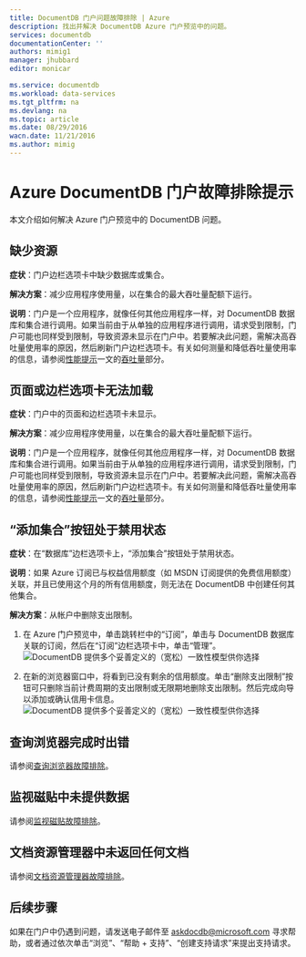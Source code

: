 ```yaml
---
title: DocumentDB 门户问题故障排除 | Azure
description: 找出并解决 DocumentDB Azure 门户预览中的问题。
services: documentdb
documentationCenter: ''
authors: mimig1
manager: jhubbard
editor: monicar

ms.service: documentdb
ms.workload: data-services
ms.tgt_pltfrm: na
ms.devlang: na
ms.topic: article
ms.date: 08/29/2016
wacn.date: 11/21/2016
ms.author: mimig
---
```


# Azure DocumentDB 门户故障排除提示

本文介绍如何解决 Azure 门户预览中的 DocumentDB 问题。

## 缺少资源

**症状**：门户边栏选项卡中缺少数据库或集合。

**解决方案**：减少应用程序使用量，以在集合的最大吞吐量配额下运行。

**说明**：门户是一个应用程序，就像任何其他应用程序一样，对 DocumentDB 数据库和集合进行调用。如果当前由于从单独的应用程序进行调用，请求受到限制，门户可能也同样受到限制，导致资源未显示在门户中。若要解决此问题，需解决高吞吐量使用率的原因，然后刷新门户边栏选项卡。有关如何测量和降低吞吐量使用率的信息，请参阅[性能提示](./documentdb-performance-tips.md)一文的[吞吐量](./documentdb-performance-tips.md#measure-rus)部分。

## 页面或边栏选项卡无法加载

**症状**：门户中的页面和边栏选项卡未显示。

**解决方案**：减少应用程序使用量，以在集合的最大吞吐量配额下运行。

**说明**：门户是一个应用程序，就像任何其他应用程序一样，对 DocumentDB 数据库和集合进行调用。如果当前由于从单独的应用程序进行调用，请求受到限制，门户可能也同样受到限制，导致资源未显示在门户中。若要解决此问题，需解决高吞吐量使用率的原因，然后刷新门户边栏选项卡。有关如何测量和降低吞吐量使用率的信息，请参阅[性能提示](./documentdb-performance-tips.md)一文的[吞吐量](./documentdb-performance-tips.md#measure-rus)部分。

## “添加集合”按钮处于禁用状态

**症状**：在“数据库”边栏选项卡上，“添加集合”按钮处于禁用状态。

**说明**：如果 Azure 订阅已与权益信用额度（如 MSDN 订阅提供的免费信用额度）关联，并且已使用这个月的所有信用额度，则无法在 DocumentDB 中创建任何其他集合。

**解决方案**：从帐户中删除支出限制。

1. 在 Azure 门户预览中，单击跳转栏中的“订阅”，单击与 DocumentDB 数据库关联的订阅，然后在“订阅”边栏选项卡中，单击“管理”。
    ![DocumentDB 提供多个妥善定义的（宽松）一致性模型供你选择](./media/documentdb-portal-troubleshooting/documentdb-change-billing.png)

2. 在新的浏览器窗口中，将看到已没有剩余的信用额度。单击“删除支出限制”按钮可只删除当前计费周期的支出限制或无限期地删除支出限制。然后完成向导以添加或确认信用卡信息。
    ![DocumentDB 提供多个妥善定义的（宽松）一致性模型供你选择](./media/documentdb-portal-troubleshooting/documentdb-remove-spending-limit.png)

## 查询浏览器完成时出错

请参阅[查询浏览器故障排除](./documentdb-query-collections-query-explorer.md#troubleshoot)。

## 监视磁贴中未提供数据

请参阅[监视磁贴故障排除](./documentdb-monitor-accounts.md#troubleshooting)。

## 文档资源管理器中未返回任何文档

请参阅[文档资源管理器故障排除](./documentdb-view-json-document-explorer.md#troubleshoot)。

## 后续步骤

如果在门户中仍遇到问题，请发送电子邮件至 askdocdb@microsoft.com 寻求帮助，或者通过依次单击“浏览”、“帮助 + 支持”、“创建支持请求”来提出支持请求。

<!---HONumber=Mooncake_1010_2016-->